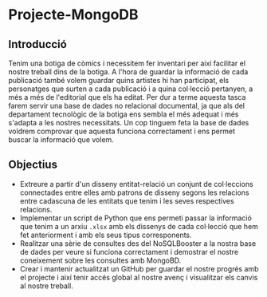 # Projecte-MongoDB

## Introducció
Tenim una botiga de còmics i necessitem fer inventari per així facilitar el nostre treball dins de la botiga. A l'hora de guardar la informació de cada publicació també volem guardar quins artistes hi han participat, els personatges que surten a cada publicació i a quina col·lecció pertanyen, a més a més de l'editorial que els ha editat.
Per dur a terme aquesta tasca farem servir una base de dades no relacional documental, ja que als del departament tecnològic de la botiga ens sembla el més adequat i més s'adapta a les nostres necessitats. Un cop tinguem feta la base de dades voldrem comprovar que aquesta funciona correctament i ens permet buscar la informació que volem.

## Objectius
- Extreure a partir d'un disseny entitat-relació un conjunt de col·leccions connectades entre elles amb patrons de disseny segons les relacions entre cadascuna de les entitats que tenim i les seves respectives relacions.
- Implementar un script de Python que ens permeti passar la informació que tenim a un arxiu ``.xlsx`` amb els dissenys de cada col·lecció que hem fet anteriorment i amb els seus tipus corresponents.
- Realitzar una sèrie de consultes des del NoSQLBooster a la nostra base de dades per veure si funciona correctament i demostrar el nostre coneixement sobre les consultes amb MongoBD.
- Crear i mantenir actualitzat un GitHub per guardar el nostre progrés amb el projecte i així tenir accés global al nostre avenç i visualitzar els canvis al nostre treball.
